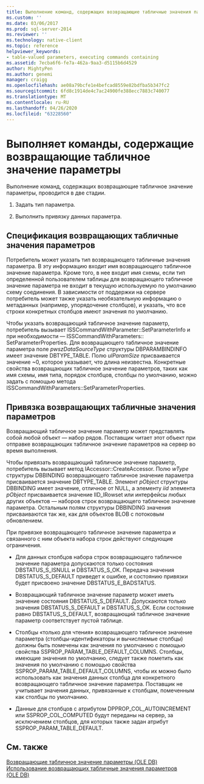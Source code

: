 ```yaml
---
title: Выполнение команд, содержащих возвращающие табличные значения параметры | Документы Майкрософт
ms.custom: ''
ms.date: 03/06/2017
ms.prod: sql-server-2014
ms.reviewer: ''
ms.technology: native-client
ms.topic: reference
helpviewer_keywords:
- table-valued parameters, executing commands containing
ms.assetid: 7ecba6f6-fe7a-462a-9aa3-d5115b6d4529
author: MightyPen
ms.author: genemi
manager: craigg
ms.openlocfilehash: ae08a79bcfe1e4befcad8559e82bdfba5b347fc2
ms.sourcegitcommit: 6fd8c1914de4c7ac24900fe388ecc7883c740077
ms.translationtype: MT
ms.contentlocale: ru-RU
ms.lasthandoff: 04/26/2020
ms.locfileid: "63228560"
---
```

# <a name="executing-commands-containing-table-valued-parameters"></a>Выполняет команды, содержащие возвращающие табличное значение параметры
  Выполнение команд, содержащих возвращающие табличное значение параметры, проводится в две стадии.  
  
1.  Задать тип параметра.  
  
2.  Выполнить привязку данных параметра.  
  
## <a name="table-valued-parameter-specification"></a>Спецификация возвращающих табличные значения параметров  
 Потребитель может указать тип возвращающего табличные значения параметра. В эту информацию входит имя возвращающего табличное значение параметра. Кроме того, в нее входит имя схемы, если тип определенной пользователем таблицы для возвращающего табличное значение параметра не входит в текущую используемую по умолчанию схему соединения. В зависимости от поддержки на сервере потребитель может также указать необязательную информацию о метаданных (например, упорядочение столбцов), и указать, что все строки конкретных столбцов имеют значения по умолчанию.  
  
 Чтобы указать возвращающий табличное значение параметр, потребитель вызывает ISSCommandWithParameter::SetParameterInfo и при необходимости — ISSCommandWithParameters:: SetParameterProperties. Для возвращающего табличное значение параметра поле *pwszDataSourceType* структуры DBPARAMBINDINFO имеет значение DBTYPE_TABLE. Полю *ulParamSize* присваивается значение ~0, которое указывает, что длина неизвестна. Конкретные свойства возвращающих табличное значение параметров, таких как имя схемы, имя типа, порядок столбцов, столбцы по умолчанию, можно задать с помощью метода ISSCommandWithParameters::SetParameterProperties.  
  
## <a name="table-valued-parameter-binding"></a>Привязка возвращающих табличные значения параметров  
 Возвращающий табличное значение параметр может представлять собой любой объект — набор рядов. Поставщик читает этот объект при отправке возвращающих табличное значение параметров на сервер во время выполнения.  
  
 Чтобы привязать возвращающий табличное значение параметр, потребитель вызывает метод IAccessor::CreateAccessor. Полю *wType* структуры DBBINDING возвращающего табличное значение параметра присваивается значение DBTYPE_TABLE. Элемент *pObject* структуры DBBINDING имеет значение, отличное от NULL, а элементу *iid* элемента *pObject* присваивается значение IID_IRowset или интерфейсы любых других объектов — наборов строк возвращающего табличное значение параметра. Остальным полям структуры DBBINDING значения присваиваются так же, как для объектов BLOB с потоковым обновлением.  
  
 При привязке возвращающего табличное значение параметра и связанного с ним объекта набора строк действуют следующие ограничения.  
  
-   Для данных столбцов набора строк возвращающего табличное значение параметра допускаются только состояния DBSTATUS_S_ISNULL и DBSTATUS_S_OK. Передача значения DBSTATUS_S_DEFAULT приведет к ошибке, и состоянию привязки будет присвоено значение DBSTATUS_E_BADSTATUS.  
  
-   Возвращающий табличное значение параметр может иметь значение состояния DBSTATUS_S_DEFAULT. Допускаются только значения DBSTATUS_S_DEFAULT и DBSTATUS_S_OK. Если состояние равно DBSTATUS_S_DEFAULT, возвращающий табличное значение параметр соответствует пустой таблице.  
  
-   Столбцы «только для чтения» возвращающего табличное значение параметра (столбцы-идентификаторы и вычисляемые столбцы) должны быть помечены как значения по умолчанию с помощью свойства SSPROP_PARAM_TABLE_DEFAULT_COLUMNS. Столбцы, имеющие значения по умолчанию, следует также пометить как значения по умолчанию с помощью свойства SSPROP_PARAM_TABLE_DEFAULT_COLUMNS, чтобы их можно было использовать как значения данных столбца для конкретного возвращающего табличное значение параметра. Поставщик не учитывает значения данных, привязанные к столбцам, помеченным как столбцы по умолчанию.  
  
-   Данные для столбцов с атрибутом DPPROP_COL_AUTOINCREMENT или SSPROP_COL_COMPUTED будут переданы на сервер, за исключением столбцов, для которых также задан атрибут SSPROP_PARAM_TABLE_DEFAULT.  
  
## <a name="see-also"></a>См. также  
 [Возвращающие табличное значение параметры &#40;OLE DB&#41;](table-valued-parameters-ole-db.md)   
 [Использование возвращающих табличные значения параметров &#40;OLE DB&#41;](../native-client-ole-db-how-to/use-table-valued-parameters-ole-db.md)  
  
  
